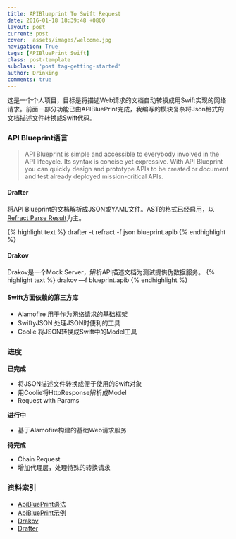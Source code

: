 ```yaml
---
title: APIBlueprint To Swift Request
date: 2016-01-18 18:39:48 +0800
layout: post
current: post
cover:  assets/images/welcome.jpg
navigation: True
tags: [APIBluePrint Swift]
class: post-template
subclass: 'post tag-getting-started'
author: Drinking
comments: true
---
```


这是一个个人项目，目标是将描述Web请求的文档自动转换成用Swift实现的网络请求。前面一部分功能已由APIBluePrint完成，我编写的模块复杂将Json格式的文档描述文件转换成Swift代码。

### API Blueprint语言
> API Blueprint is simple and accessible to everybody involved in the API lifecycle. Its syntax is concise yet expressive. With API Blueprint you can quickly design and prototype APIs to be created or document and test already deployed mission-critical APIs.

#### Drafter
将API Blueprint的文档解析成JSON或YAML文件。AST的格式已经启用，以[Refract Parse Result](https://github.com/refractproject/refract-spec/blob/master/namespaces/parse-result-namespace.md)为主。

{% highlight text %}
drafter -t refract -f json blueprint.apib
{% endhighlight %}

#### Drakov
Drakov是一个Mock Server，解析API描述文档为测试提供伪数据服务。
{% highlight text %}
drakov —f blueprint.apib
{% endhighlight %}


#### Swift方面依赖的第三方库
- Alamofire 用于作为网络请求的基础框架
- SwiftyJSON 处理JSON时便利的工具
- Coolie 将JSON转换成Swift中的Model工具

### 进度


**已完成**
- 将JSON描述文件转换成便于使用的Swift对象
- 用Coolie将HttpResponse解析成Model
- Request with Params

**进行中**
- 基于Alamofire构建的基础Web请求服务

**待完成**
- Chain Request
- 增加代理层，处理特殊的转换请求


### 资料索引
- [ApiBluePrint语法](https://github.com/apiaryio/api-blueprint/blob/master/API%20Blueprint%20Specification.md)
- [ApiBluePrint示例](https://github.com/apiaryio/api-blueprint/tree/master/examples)
- [Drakov](https://www.npmjs.com/package/drakov)
- [Drafter](https://github.com/apiaryio/drafter)
